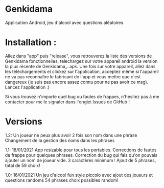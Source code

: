 # Genkidama
Application Android, jeu d'alcool avec questions aléatoires


# Installation :
Allez dans "app" puis "release", vous retrouverez la liste des versions de Genkidama fonctionnelles, telechargez sur votre appareil android la version la plus récente de Genkidama_*.*.apk.
Une fois sur votre appareil, allez dans les téléchargements et clickez sur l'application, acceptez même si l'appareil ne va pas reconnaître le fabricant de l'app et vous mettre que c'est dangereux (je suis pas encore assez connu pour ne pas avoir ce msg).
Lancez l'application :)

Si vous trouvez n'importe quel bug ou fautes de frappes, n'hésitez pas à me contacter pour me le signaler dans l'onglet Issues de GitHub !

# Versions

1.2:
Un joueur ne peux plus avoir 2 fois son nom dans une phrase
Changement de la gestion des noms dans les phrases

1.1:        18/01/2021
App resizable pour tous les portables.
Corrections de fautes de frappe pour quelques phrases.
Correction du bug qui fais qu'on pouvais ajouter un nom de joueur vide. 3 caractères minimum !
Ajout de 5 phrases, total de 59 choix!

1.0:        16/01/2021
Un jeu d'alcool fun style piccolo avec ajout des joueurs et questions randoms
54 phrases choix possibles random!
